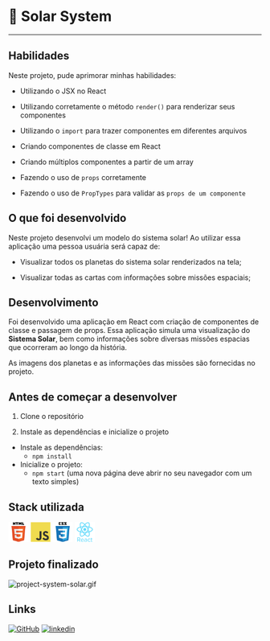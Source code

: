 # :dizzy: Solar System

---
## Habilidades
Neste projeto, pude aprimorar minhas habilidades:

  * Utilizando o JSX no React

  * Utilizando corretamente o método `render()` para renderizar seus componentes

  * Utilizando o `import` para trazer componentes em diferentes arquivos

  * Criando componentes de classe em React

  * Criando múltiplos componentes a partir de um array

  * Fazendo o uso de `props` corretamente

  * Fazendo o uso de `PropTypes` para validar as `props de um componente`


## O que foi desenvolvido

Neste projeto desenvolvi um modelo do sistema solar! Ao utilizar essa aplicação uma pessoa usuária será capaz de:

  * Visualizar todos os planetas do sistema solar renderizados na tela;

  * Visualizar todas as cartas com informações sobre missões espaciais;


## Desenvolvimento

Foi desenvolvido uma aplicação em React com criação de componentes de classe e passagem de props. Essa aplicação simula uma visualização do **Sistema Solar**, bem como informações sobre diversas missões espacias que ocorreram ao longo da história.

As imagens dos planetas e as informações das missões são fornecidas no projeto.


## Antes de começar a desenvolver

1. Clone o repositório

2. Instale as dependências e inicialize o projeto
  * Instale as dependências:
    * `npm install`
  * Inicialize o projeto:
    * `npm start` (uma nova página deve abrir no seu navegador com um texto simples)

## Stack utilizada

<p>
  <img src="https://raw.githubusercontent.com/devicons/devicon/master/icons/html5/html5-original-wordmark.svg" alt="html5" width="40" height="40"/> 
  <img src="https://raw.githubusercontent.com/devicons/devicon/master/icons/javascript/javascript-original.svg" alt="javascript" width="40" height="40"/> 
  <img src="https://raw.githubusercontent.com/devicons/devicon/master/icons/css3/css3-original-wordmark.svg" alt="css3" width="40" height="40"/>
  <img src="https://raw.githubusercontent.com/devicons/devicon/master/icons/react/react-original-wordmark.svg" alt="react" width="40" height="40"/>
</p>

## Projeto finalizado

<img src="public/project-system-solar.gif" alt="project-system-solar.gif"/>

## Links

[![GitHub](https://img.shields.io/badge/github-%23121011.svg?style=for-the-badge&logo=github&logoColor=white)](https://github.com/GiselyKC)
[![linkedin](https://img.shields.io/badge/linkedin-0A66C2?style=for-the-badge&logo=linkedin&logoColor=white)](https://www.linkedin.com/in/giselycavalli/)
